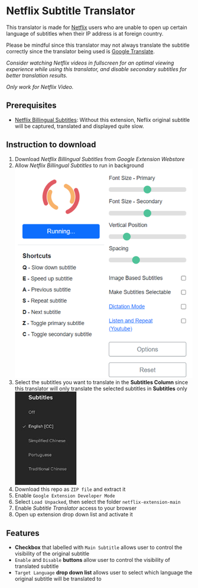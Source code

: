 # Netflix Subtitle Translator
This translator is made for  [Netflix](https://netflix.com/) users who are unable to open up certain language of subtitles when their IP address is at foreign country.

Please be mindful since this translator may not always translate the subtitle correctly since the translator being used is [Google Translate](https://translate.google.com/).

<i>Consider watching Netflix videos in fullscreen for an optimal viewing experience while using this translator, and disable secondary subtitles for better translation results.

Only work for Netflix Video.</i>

## Prerequisites
- [Netflix Billingual Subtitles](https://chrome.google.com/webstore/detail/netflix-bilingual-subtitl/ociifpecaephgjmjlkepjmiemcjidbgn): Without this extension, Neflix original subtitle will be captured, translated and displayed quite slow.

## Instruction to download

1. Download <i>Netflix Billingual Subtitles</i> from <i>Google Extension Webstore</i>
2. Allow <i>Netflix Billingual Subtitles</i> to run in background 
![bilingualRunning](assets/bilingualRunning.png)
3. Select the subtitles you want to translate in the <strong> Subtitles Column </strong> since this translator will only translate the selected subtitles in <strong>Subtitles</strong> only 
![subtitleColumn](assets/subtitleColumn.png)
4. Download this repo as ``ZIP file`` and extract it
5. Enable ``Google Extension Developer Mode``
6. Select ``Load Unpacked``, then select the folder ``netflix-extension-main``
7. Enable <i>Subtitle Translator</i> access to your browser
8. Open up extension drop down list and activate it

## Features
- <strong>Checkbox</strong> that labelled with ``Main Subtitle`` allows user to control the visibility of the original subtitle
- ``Enable`` and ``Disable`` <strong>buttons </strong>allow user to control the visibility of translated subtitle
- ``Target Language`` <strong>drop down list </strong>allows user to select which language the original subtitle will be translated to